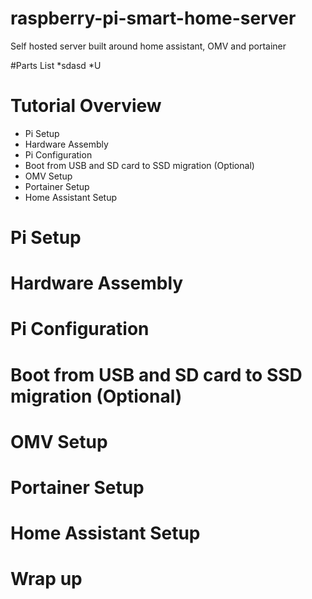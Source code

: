 # raspberry-pi-smart-home-server
Self hosted server built around home assistant, OMV and portainer

#Parts List
*sdasd
*U

# Tutorial Overview
* Pi Setup
* Hardware Assembly
* Pi Configuration
* Boot from USB and SD card to SSD migration (Optional)
* OMV Setup
* Portainer Setup
* Home Assistant Setup


# Pi Setup

# Hardware Assembly

# Pi Configuration

# Boot from USB and SD card to SSD migration (Optional)

# OMV Setup

# Portainer Setup

# Home Assistant Setup

# Wrap up



